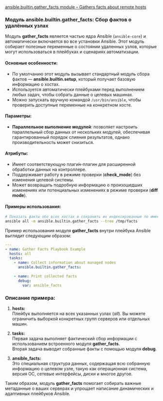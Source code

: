 [ansible.builtin.gather_facts module – Gathers facts about remote hosts](https://docs.ansible.com/ansible/latest/collections/ansible/builtin/gather_facts_module.html#ansible-collections-ansible-builtin-gather-facts-module)

### Модуль **ansible.builtin.gather_facts**: Сбор фактов о удалённых узлах

Модуль **gather_facts** является частью ядра Ansible (`ansible-core`) и автоматически включается во все установки Ansible. Этот модуль собирает полезные переменные о состоянии удаленных узлов, которые могут использоваться в плейбуках и сценариях автоматизации.

#### Основные особенности:
- По умолчанию этот модуль вызывает стандартный модуль сбора фактов — **ansible.builtin.setup**, который получает базовую информацию о хостах.
- Используется автоматически плейбуками перед выполнением любых задач, чтобы собрать данные о целевых машинах.
- Можно запускать вручную командой `/usr/bin/ansible`, чтобы проверить доступные переменные на конкретном хосте.

#### Параметры:
- **Параллельное выполнение модулей**: позволяет настроить параллельный сбор данных от нескольких модулей, обеспечивая гарантированный порядок слияния результатов, однако производительность может снизиться.

#### Атрибуты:
- Имеет соответствующую плаги́н-плагин для расширенной обработки данных на контроллере.
- Поддерживает работу в режиме проверки (**check_mode**) без изменения целевой системы.
- Может возвращать подробную информацию о произошедших изменениях или потенциальных изменениях в режиме проверки (**diff mode**).

#### Примеры использования:
```bash
# Показать факты обо всех хостах и сохранить их индексированные по имени хоста в каталоге /tmp/facts
ansible all -m ansible.builtin.gather_facts --tree /tmp/facts
```

Пример использования модуля **gather_facts** внутри плейбука Ansible выглядит следующим образом:

```yaml
---
- name: Gather Facts Playbook Example
  hosts: all
  tasks:
    - name: Collect information about managed nodes
      ansible.builtin.gather_facts:
    
    - name: Print collected facts
      debug:
        var: ansible_facts
```

### Описание примера:

1. **hosts:**  
   Плейбук выполняется на всех указанных узлах (*all*). Вы можете ограничить выборкой конкретных групп серверов или отдельных машин.
   
2. **tasks:**  
   Первая задача выполняет фактический сбор информации с использованием встроенного модуля **gather_facts**.  
   Вторая задача выводит собранные факты с помощью модуля **debug**.

3. **ansible_facts:**  
   Это специальная структура данных, содержащая всю собранную информацию о целевом узле, такую как операционная система, версия ОС, сетевые интерфейсы, диски и многое другое.

Таким образом, модуль **gather_facts** помогает собирать важные метаданные о ваших серверах и упрощает написание динамических и адаптивных плейбуков Ansible.
